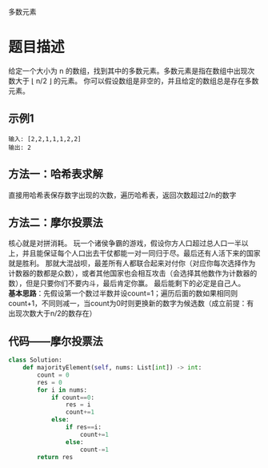多数元素

# 题目描述

给定一个大小为 n 的数组，找到其中的多数元素。多数元素是指在数组中出现次数大于 ⌊ n/2 ⌋ 的元素。
你可以假设数组是非空的，并且给定的数组总是存在多数元素。

## 示例1

```
输入: [2,2,1,1,1,2,2]
输出: 2
```

## 方法一：哈希表求解
直接用哈希表保存数字出现的次数，遍历哈希表，返回次数超过2/n的数字

## 方法二：摩尔投票法
核心就是对拼消耗。
玩一个诸侯争霸的游戏，假设你方人口超过总人口一半以上，并且能保证每个人口出去干仗都能一对一同归于尽。最后还有人活下来的国家就是胜利。
那就大混战呗，最差所有人都联合起来对付你（对应你每次选择作为计数器的数都是众数），或者其他国家也会相互攻击（会选择其他数作为计数器的数），但是只要你们不要内斗，最后肯定你赢。
最后能剩下的必定是自己人。  
**基本思路**：先假设第一个数过半数并设count=1；遍历后面的数如果相同则count+1，不同则减一，当count为0时则更换新的数字为候选数（成立前提：有出现次数大于n/2的数存在）

## 代码——摩尔投票法

```python
class Solution:
    def majorityElement(self, nums: List[int]) -> int:
        count = 0
        res = 0
        for i in nums:
            if count==0:
                res = i
                count+=1
            else:
                if res==i:
                    count+=1
                else:
                    count-=1
        return res
```

